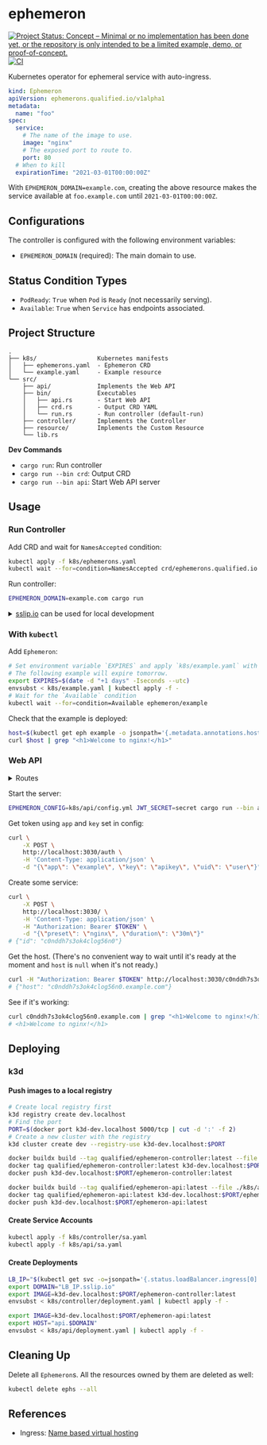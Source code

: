 # ephemeron

[![Project Status: Concept – Minimal or no implementation has been done yet, or the repository is only intended to be a limited example, demo, or proof-of-concept.](https://www.repostatus.org/badges/latest/concept.svg)](https://www.repostatus.org/#concept)
[![CI](https://github.com/kazk/ephemeron/workflows/CI/badge.svg)](https://github.com/kazk/ephemeron/actions?query=workflow%3ACI)


Kubernetes operator for ephemeral service with auto-ingress.

```yaml
kind: Ephemeron
apiVersion: ephemerons.qualified.io/v1alpha1
metadata:
  name: "foo"
spec:
  service:
    # The name of the image to use.
    image: "nginx"
    # The exposed port to route to.
    port: 80
  # When to kill
  expirationTime: "2021-03-01T00:00:00Z"
```

With `EPHEMERON_DOMAIN=example.com`, creating the above resource makes the service available at `foo.example.com` until `2021-03-01T00:00:00Z`.

## Configurations

The controller is configured with the following environment variables:

- `EPHEMERON_DOMAIN` (required): The main domain to use.

## Status Condition Types

- `PodReady`: `True` when `Pod` is `Ready` (not necessarily serving).
- `Available`: `True` when `Service` has endpoints associated.

## Project Structure

```text
.
├── k8s/                 Kubernetes manifests
│   ├── ephemerons.yaml  - Ephemeron CRD
│   └── example.yaml     - Example resource
└── src/
    ├── api/             Implements the Web API
    ├── bin/             Executables
    │   ├── api.rs       - Start Web API
    │   ├── crd.rs       - Output CRD YAML
    │   └── run.rs       - Run controller (default-run)
    ├── controller/      Implements the Controller
    ├── resource/        Implements the Custom Resource
    └── lib.rs
```

**Dev Commands**

- `cargo run`: Run controller
- `cargo run --bin crd`: Output CRD
- `cargo run --bin api`: Start Web API server

## Usage 
### Run Controller

Add CRD and wait for `NamesAccepted` condition:
```bash
kubectl apply -f k8s/ephemerons.yaml
kubectl wait --for=condition=NamesAccepted crd/ephemerons.qualified.io
```

Run controller:
```bash
EPHEMERON_DOMAIN=example.com cargo run
```

<details>
<summary><a href="http://sslip.io">sslip.io</a> can be used for local development</summary>

`k3d/k3s` example:
```bash
LB_IP=$(kubectl get svc -o=jsonpath='{.status.loadBalancer.ingress[0].ip}' -n kube-system traefik)
EPHEMERON_DOMAIN="$LB_IP.sslip.io" cargo run
```

> `*.10.0.0.1.sslip.io` resolves to `10.0.0.1`

</details>

### With `kubectl`

Add `Ephemeron`:

```bash
# Set environment variable `EXPIRES` and apply `k8s/example.yaml` with it.
# The following example will expire tomorrow.
export EXPIRES=$(date -d "+1 days" -Iseconds --utc)
envsubst < k8s/example.yaml | kubectl apply -f -
# Wait for the `Available` condition
kubectl wait --for=condition=Available ephemeron/example
```

Check that the example is deployed:
```bash
host=$(kubectl get eph example -o jsonpath='{.metadata.annotations.host}')
curl $host | grep "<h1>Welcome to nginx!</h1>"
```

### Web API

<details>
<summary>Routes</summary>

- `POST /`: Create a new service based on `preset` specified in config that lives for `duration`.
  - Request `{preset: String, duration: String}`. Duration is a string like `5m`.
  - Response `{id: String}`. Use this `id` to control the resource.
- `GET /{id}`: Get the hostname of the service if available.
  - Response `{host: Option<String>, expirationTime: DateTime<Utc>, tls: bool}`.
    - `host` is a string `{id}.{domain}` when available. Otherwise, `null`.
    - `expirationTime` is when the service is destroyed.
    - `tls` is true if TLS is configured.
- `PATCH /{id}`: Update the expiration.
  - Request `{duration: String}`. Duration string like `5m`.
  - Response `{expirationTime: DateTime<Utc>}`. The new expiration date time.
- `DELETE /{id}`: Delete the resource and any resources it owns.
- `POST /auth`: Authenticate with credentials set in config to get token. Other routes requires `Authorization: Bearer $TOKEN`.
  - Designed to be used by some backend service to authenticate on behalf of its user. `key` should be kept secret.
  - Request `{app: String, key: String, uid: String}`. `uid` must be unique within `app`.
  - Response `{token: String}`. `token` is a JWT with `sub` set to `{uid}@{app}`.

</details>

Start the server:

```bash
EPHEMERON_CONFIG=k8s/api/config.yml JWT_SECRET=secret cargo run --bin api
```

Get token using `app` and `key` set in config:

```bash
curl \
    -X POST \
    http://localhost:3030/auth \
    -H 'Content-Type: application/json' \
    -d "{\"app\": \"example\", \"key\": \"apikey\", \"uid\": \"user\"}"
```

Create some service:
```bash
curl \
    -X POST \
    http://localhost:3030/ \
    -H 'Content-Type: application/json' \
    -H "Authorization: Bearer $TOKEN" \
    -d "{\"preset\": \"nginx\", \"duration\": \"30m\"}"
# {"id": "c0nddh7s3ok4clog56n0"}
```

Get the host. (There's no convenient way to wait until it's ready at the moment and `host` is `null` when it's not ready.)
```bash
curl -H "Authorization: Bearer $TOKEN" http://localhost:3030/c0nddh7s3ok4clog56n0
# {"host": "c0nddh7s3ok4clog56n0.example.com"}
```

See if it's working:
```bash
curl c0nddh7s3ok4clog56n0.example.com | grep "<h1>Welcome to nginx!</h1>"
# <h1>Welcome to nginx!</h1>
```

## Deploying

### k3d

#### Push images to a local registry

```bash
# Create local registry first
k3d registry create dev.localhost
# Find the port
PORT=$(docker port k3d-dev.localhost 5000/tcp | cut -d ':' -f 2)
# Create a new cluster with the registry
k3d cluster create dev --registry-use k3d-dev.localhost:$PORT
```

```bash
docker buildx build --tag qualified/ephemeron-controller:latest --file ./k8s/controller/Dockerfile .
docker tag qualified/ephemeron-controller:latest k3d-dev.localhost:$PORT/ephemeron-controller:latest
docker push k3d-dev.localhost:$PORT/ephemeron-controller:latest
```

```bash
docker buildx build --tag qualified/ephemeron-api:latest --file ./k8s/api/Dockerfile .
docker tag qualified/ephemeron-api:latest k3d-dev.localhost:$PORT/ephemeron-api:latest
docker push k3d-dev.localhost:$PORT/ephemeron-api:latest
```
#### Create Service Accounts

```bash
kubectl apply -f k8s/controller/sa.yaml
kubectl apply -f k8s/api/sa.yaml
```

#### Create Deployments

```bash
LB_IP="$(kubectl get svc -o=jsonpath='{.status.loadBalancer.ingress[0].ip}' -n kube-system traefik)"
export DOMAIN="LB_IP.sslip.io"
export IMAGE=k3d-dev.localhost:$PORT/ephemeron-controller:latest
envsubst < k8s/controller/deployment.yaml | kubectl apply -f -

export IMAGE=k3d-dev.localhost:$PORT/ephemeron-api:latest
export HOST="api.$DOMAIN"
envsubst < k8s/api/deployment.yaml | kubectl apply -f -
```

## Cleaning Up

Delete all `Ephemeron`s. All the resources owned by them are deleted as well:
```bash
kubectl delete ephs --all
```

## References

- Ingress: [Name based virtual hosting](https://kubernetes.io/docs/concepts/services-networking/ingress/#name-based-virtual-hosting)
